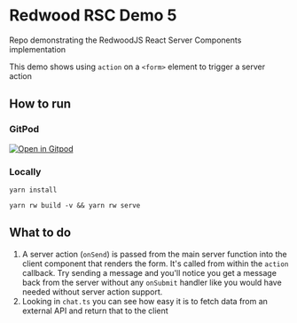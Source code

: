 # Redwood RSC Demo 5

Repo demonstrating the RedwoodJS React Server Components implementation

This demo shows using `action` on a `<form>` element to trigger a server
action

## How to run

### GitPod

[![Open in Gitpod](https://gitpod.io/button/open-in-gitpod.svg)](https://gitpod.io/from-referrer/)

### Locally

`yarn install`

`yarn rw build -v && yarn rw serve`

## What to do

1. A server action (`onSend`) is passed from the main server function into
   the client component that renders the form. It's called from within the
   `action` callback. Try sending a message and you'll notice you get a
   message back from the server without any `onSubmit` handler like you would
   have needed without server action support.
2. Looking in `chat.ts` you can see how easy it is to fetch data from an
   external API and return that to the client
